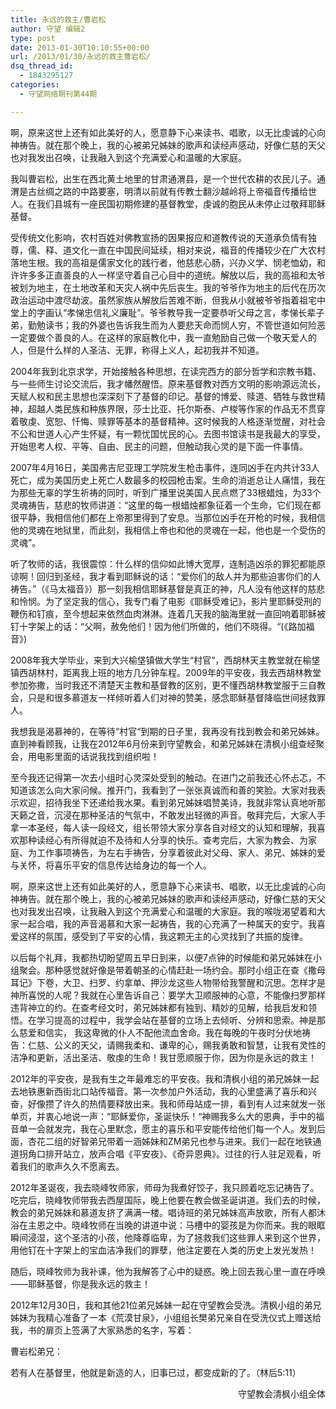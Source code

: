 ```yaml
---
title: 永远的救主/曹岩松
author: 守望 编辑2
type: post
date: 2013-01-30T10:10:55+00:00
url: /2013/01/30/永远的救主曹岩松/
dsq_thread_id:
  - 1843295127
categories:
  - 守望网络期刊第44期

---
```

啊，原来这世上还有如此美好的人，愿意静下心来读书、唱歌，以无比虔诚的心向神祷告。就在那个晚上，我的心被弟兄姊妹的歌声和读经声感动，好像仁慈的天父也对我发出召唤，让我融入到这个充满爱心和温暖的大家庭。<!--more-->

我叫曹岩松，出生在西北黄土地里的甘肃通渭县，是一个世代农耕的农民儿子。通渭是古丝绸之路的中路要塞，明清以前就有传教士翻沙越岭将上帝福音传播给世人。在我们县城有一座民国初期修建的基督教堂，虔诚的胞民从未停止过敬拜耶稣基督。

受传统文化影响，农村百姓对佛教宣扬的因果报应和道教传说的天道承负情有独尊，儒、释、道文化一直在中国民间延续，相对来说，福音的传播较少在广大农村落地生根。我的高祖是儒家文化的践行者，他慈悲心肠，兴办义学、悯老恤幼，和许许多多正直善良的人一样坚守着自己心目中的道统。解放以后，我的高祖和太爷被划为地主，在土地改革和天灾人祸中先后丧生。我的爷爷作为地主的后代在历次政治运动中渡尽劫波。虽然家族从解放后苦难不断，但我从小就被爷爷指着祖宅中堂上的字画认“孝悌忠信礼义廉耻”。爷爷教导我一定要恭听父母之言，孝悌长辈子弟，勤勉读书；我的外婆也告诉我生而为人要悲天命而悯人穷，不管世道如何险恶一定要做个善良的人。在这样的家庭教化中，我一直勉励自己做一个敬天爱人的人，但是什么样的人圣洁、无罪，称得上义人，起初我并不知道。

2004年我到北京求学，开始接触各种思想，在读完西方的部分哲学和宗教书籍、与一些师生讨论交流后，我才幡然醒悟。原来基督教对西方文明的影响源远流长，天赋人权和民主思想也深深刻下了基督的印记。基督的博爱、赎道、牺牲与救世精神，超越人类民族和种族界限，莎士比亚、托尔斯泰、卢梭等作家的作品无不贯穿着敬虔、宽恕、忏悔、赎罪等基本的基督精神。这时候我的人格逐渐觉醒，对社会不公和世道人心产生怀疑，有一颗忧国忧民的心。去图书馆读书是我最大的享受，开始思考人权、平等、自由、民主的问题，但触动我心灵的是下面一件事情。

2007年4月16日，美国弗吉尼亚理工学院发生枪击事件，连同凶手在内共计33人死亡，成为美国历史上死亡人数最多的校园枪击案。生命的消逝总让人痛惜，我在为那些无辜的学生祈祷的同时，听到广播里说美国人民点燃了33根蜡烛，为33个灵魂祷告，慈悲的牧师讲道：“这里的每一根蜡烛都象征着一个生命，它们现在都很平静，我相信他们都在上帝那里得到了安息。当那位凶手在开枪的时候，我相信他的灵魂在地狱里，而此刻，我相信上帝也和他的灵魂在一起，他也是一个受伤的灵魂”。

听了牧师的话，我很震惊：什么样的信仰如此博大宽厚，连制造凶杀的罪犯都能原谅啊！回归到圣经，我才看到耶稣说的话：“爱你们的敌人并为那些迫害你们的人祷告。”（《马太福音》）那一刻我相信耶稣基督是真正的神，凡人没有他这样的慈悲和怜悯。为了坚定我的信心，我专门看了电影《耶稣受难记》，影片里耶稣受刑的鞭伤和钉痕，至今想起来依然血肉淋淋。连着几天我的脑海里就一直回响着耶稣被钉十字架上的话：“父啊，赦免他们！因为他们所做的，他们不晓得。“(《路加福音》)

2008年我大学毕业，来到大兴榆垡镇做大学生“村官“，西胡林天主教堂就在榆垡镇西胡林村，距离我上班的地方几分钟车程。2009年的平安夜，我去西胡林教堂参加弥撒，当时我还不清楚天主教和基督教的区别，更不懂西胡林教堂服于三自教会，只是和很多慕道友一样倾听着人们对神的赞美，感念耶稣基督降临世间拯救罪人。

我想我是渴慕神的，在等待“村官“到期的日子里，我再没有找到教会和弟兄姊妹。直到神看顾我，让我在2012年6月份来到守望教会，和弟兄姊妹在清枫小组查经聚会，用电影里面的话说我找到组织啦！

至今我还记得第一次去小组时心灵深处受到的触动。在进门之前我还心怀忐忑，不知道该怎么向大家问候。推开门，我看到了一张张真诚而和善的笑脸。大家对我表示欢迎，招待我坐下还递给我水果。看到弟兄姊妹唱赞美诗，我就非常认真地听那天籁之音，沉浸在那种圣洁的气氛中，不敢发出轻微的声音。敬拜完后，大家人手拿一本圣经，每人读一段经文，组长带领大家分享各自对经文的认知和理解，我喜欢那种读经心有所得就迫不及待和人分享的快乐。查考完后，大家为教会、为家庭、为工作事项祷告，为左右手祷告，分享着彼此对父母、家人、弟兄、姊妹的爱与关怀，将喜乐平安的信息传达给身边的每一个人。

啊，原来这世上还有如此美好的人，愿意静下心来读书、唱歌，以无比虔诚的心向神祷告。就在那个晚上，我的心被弟兄姊妹的歌声和读经声感动，好像仁慈的天父也对我发出召唤，让我融入到这个充满爱心和温暖的大家庭。我的喉咙渴望着和大家一起合唱，我的声音渴慕和大家一起祷告，我的心充满了一种属天的安宁。我喜爱这样的氛围，感受到了平安的心情，我这颗无主的心灵找到了共振的旋律。

以后每个礼拜，我都热切盼望周五早日到来，以便7点钟的时候能和弟兄姊妹在小组聚会。那种感觉就好像是带着朝圣的心情赶赴一场约会。那时小组正在查《撒母耳记》下卷，大卫、扫罗、约拿单、押沙龙这些人物带给我警醒和沉思。怎样才是神所喜悦的人呢？我就在心里告诉自己：要学大卫顺服神的心意，不能像扫罗那样违背神立的约。在查考经文时，弟兄姊妹都有独到、精妙的见解，给我启发和领悟。在学习提高的过程中，我学会站在基督的立场上去倾听、分辨和思索。神是那么慈爱和信实， 我这卑微的仆人不配他流血舍命。我在每晚的午夜时分伏地祷告：仁慈、公义的天父，请赐我柔和、谦卑的心，赐我勇敢和智慧，让我有灵性的洁净和更新，活出圣洁、敬虔的生命！我甘愿顺服于你，因为你是永远的救主！

2012年的平安夜，是我有生之年最难忘的平安夜。我和清枫小组的弟兄姊妹一起去地铁惠新西街北口站传福音。第一次参加户外活动，我的心里盛满了喜乐和兴奋，好像攒了许久的热情要释放出来。我和师母站成一排，看到有人过来就发一张单页，并衷心地说一声：“耶稣爱你，圣诞快乐！“神赐我多么大的恩典，手中的福音单一会就发完，我在心里默念，愿主的喜乐和平安能传给他们每一个人。发到后面，杏花二组的好智弟兄带着一涵姊妹和ZM弟兄也参与进来。我们一起在地铁通道拐角口排开站立，放声合唱《平安夜》、《奇异恩典》。过往的行人驻足观看，听着我们的歌声久久不愿离去。

2012年圣诞夜，我去晓峰牧师家，师母为我煮好饺子，我只顾着吃忘记祷告了。吃完后，晓峰牧师带我去西屋国际，晚上他要在教会做圣诞讲道。我们去的时候，教会的弟兄姊妹和慕道友挤了满满一楼。唱诗班的弟兄姊妹高声放歌，所有人都沐浴在主恩之中。晓峰牧师在当晚的讲道中说：马槽中的婴孩是为你而来。我的眼眶瞬间浸湿，这个圣洁的小孩，他降尊临卑，为了拯救我们这些罪人来到这个世界，用他钉在十字架上的宝血洁净我们的罪孽，他注定要在人类的历史上发光发热！

随后，晓峰牧师为我补课，他为我解答了心中的疑惑。晚上回去我心里一直在呼唤——耶稣基督，你是我永远的救主！

2012年12月30日，我和其他21位弟兄姊妹一起在守望教会受洗。清枫小组的弟兄姊妹为我精心准备了一本《荒漠甘泉》，小组组长樊弟兄亲自在受洗仪式上赠送给我，书的扉页上签满了大家熟悉的名字，写着：

曹岩松弟兄：

若有人在基督里，他就是新造的人，旧事已过，都变成新的了。（林后5:11）

<p align="right">
  守望教会清枫小组全体
</p>